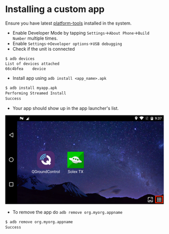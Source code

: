 # Installing a custom app

Ensure you have latest [platform-tools](https://developer.android.com/studio/releases/platform-tools) installed in the system.

* Enable Developer Mode by tapping `Settings`-&gt;`About Phone`-&gt;`Build Number` multiple times.
* Enable `Settings`-&gt;`Developer options`-&gt;`USB debugging`
* Check if the unit is connected

```text
$ adb devices
List of devices attached
66c4bfea    device
```

* Install app using `adb install <app_name>.apk`

```bash
$ adb install myapp.apk
Performing Streamed Install
Success
```

* Your app should show up in the app launcher's list.

![](../.gitbook/assets/device-2020-02-14-150633.png)

* To remove the app do `adb remove org.myorg.appname`

```bash
$ adb remove org.myorg.appname
Success
```

